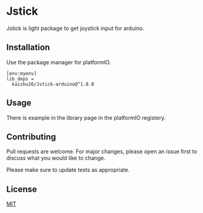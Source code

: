 # Jstick

Jstick is light package to get joystick input for arduino.

## Installation

Use the package manager for platformIO.

```
[env:myenv]
lib_deps =
  kaishu26/Jstick-arduino@^1.0.0
```

## Usage

There is example in the library page in the platformIO registery.

## Contributing

Pull requests are welcome. For major changes, please open an issue first
to discuss what you would like to change.

Please make sure to update tests as appropriate.

## License

[MIT](https://choosealicense.com/licenses/mit/)
